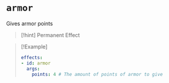 # `armor`

Gives armor points

> [!hint] Permanent Effect

> [!Example]
> ```yaml
> effects:
> - id: armor
>   args:
>     points: 4 # The amount of points of armor to give
> ```

